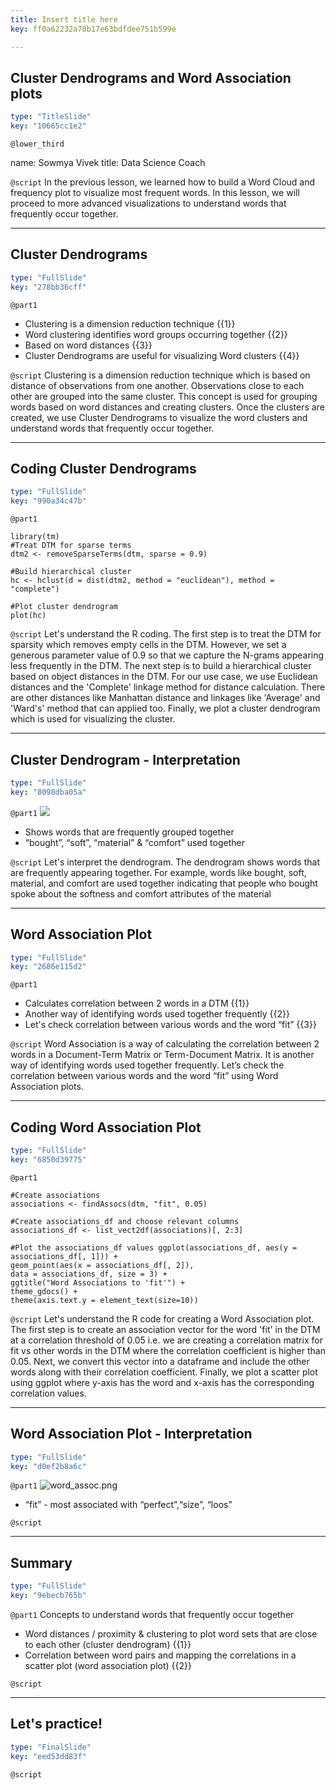 ```yaml
---
title: Insert title here
key: ff0a62232a78b17e63bdfdee751b599e

---
```

## Cluster Dendrograms and Word Association plots

```yaml
type: "TitleSlide"
key: "10665cc1e2"
```

`@lower_third`

name: Sowmya Vivek
title: Data Science Coach


`@script`
In the previous lesson, we learned how to build a Word Cloud and frequency plot to visualize most frequent words. In this lesson, we will proceed to more advanced visualizations to understand words that frequently occur together.


---
## Cluster Dendrograms

```yaml
type: "FullSlide"
key: "278bb36cff"
```

`@part1`
- Clustering is a dimension reduction technique {{1}}
- Word clustering identifies word groups occurring together {{2}}
- Based on word distances {{3}}
- Cluster Dendrograms are useful for visualizing Word clusters {{4}}


`@script`
Clustering is a dimension reduction technique which is based on distance of observations from one another. Observations close to each other are grouped into the same cluster. This concept is used for grouping words based on word distances and creating clusters. Once the clusters are created, we use Cluster Dendrograms to visualize the word clusters and understand words that frequently occur together.


---
## Coding Cluster Dendrograms

```yaml
type: "FullSlide"
key: "990a34c47b"
```

`@part1`
```
library(tm) 
#Treat DTM for sparse terms
dtm2 <- removeSparseTerms(dtm, sparse = 0.9)

#Build hierarchical cluster
hc <- hclust(d = dist(dtm2, method = "euclidean"), method = "complete")

#Plot cluster dendrogram
plot(hc)
```


`@script`
Let's understand the R coding. The first step is to treat the DTM for sparsity which removes empty cells in the DTM. However, we set a generous parameter value of 0.9 so that we capture the N-grams appearing less frequently in the DTM.
The next step is to build a hierarchical cluster based on object distances in the DTM. For our use case, we use Euclidean distances and the 'Complete' linkage method for distance calculation. There are other distances like Manhattan distance and linkages like 'Average' and 'Ward's' method that can applied too.
Finally, we plot a cluster dendrogram which is used for visualizing the cluster.


---
## Cluster Dendrogram - Interpretation

```yaml
type: "FullSlide"
key: "8098dba05a"
```

`@part1`
![](https://assets.datacamp.com/production/repositories/5093/datasets/c5de85a6e4d3ab839a1dd8c12dd72d74fb9e70c2/clusterden.png)
- Shows words that are frequently grouped together
- “bought”, “soft”, “material” & “comfort” used together


`@script`
Let's interpret the dendrogram. 
The dendrogram shows words that are frequently appearing together. For example, words like bought, soft, material, and comfort are used together indicating that people who bought spoke about the softness and comfort attributes of the material


---
## Word Association Plot

```yaml
type: "FullSlide"
key: "2686e115d2"
```

`@part1`
- Calculates correlation between 2 words in a DTM {{1}}
- Another way of identifying words used together frequently {{2}}
- Let's check correlation between various words and the word “fit” {{3}}


`@script`
Word Association is a way of calculating the correlation between 2 words in a Document-Term Matrix or Term-Document Matrix. 
It is another way of identifying words used together frequently. 
Let’s check the correlation between various words and the word “fit” using Word Association plots.


---
## Coding Word Association Plot

```yaml
type: "FullSlide"
key: "6850d39775"
```

`@part1`
```
#Create associations
associations <- findAssocs(dtm, "fit", 0.05)

#Create associations_df and choose relevant columns
associations_df <- list_vect2df(associations)[, 2:3]

#Plot the associations_df values ggplot(associations_df, aes(y = associations_df[, 1])) + 
geom_point(aes(x = associations_df[, 2]), 
data = associations_df, size = 3) +
ggtitle("Word Associations to 'fit'") +
theme_gdocs() +
theme(axis.text.y = element_text(size=10))
```


`@script`
Let's understand the R code for creating a Word Association plot.
The first step is to create an association vector for the word 'fit' in the DTM at a correlation threshold of 0.05 i.e. we are creating a correlation matrix for fit vs other words in the DTM where the correlation coefficient is higher than 0.05.
Next, we convert this vector into a dataframe and include the other words along with their correlation coefficient.
Finally, we plot a scatter plot using ggplot where y-axis has the word and x-axis has the corresponding correlation values.


---
## Word Association Plot - Interpretation

```yaml
type: "FullSlide"
key: "d0ef2b8a6c"
```

`@part1`
![word_assoc.png](https://assets.datacamp.com/production/repositories/5093/datasets/db3d0e40b7378ac820a15ac0f606bc6361a177d5/word_assoc.png)
- “fit” - most associated with “perfect”,“size”, “loos”


`@script`



---
## Summary

```yaml
type: "FullSlide"
key: "9ebecb765b"
```

`@part1`
Concepts to understand words that frequently occur together
- Word distances / proximity & clustering to plot word sets that are close to each other (cluster dendrogram) {{1}}
- Correlation between word pairs and mapping the correlations in a scatter plot (word association plot) {{2}}


`@script`



---
## Let's practice!

```yaml
type: "FinalSlide"
key: "eed53dd83f"
```

`@script`


